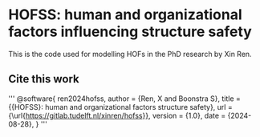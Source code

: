 # HOFSS: human and organizational factors influencing structure safety
This is the code used for modelling HOFs in the PhD research by Xin Ren.


## Cite this work
'''
@software{
  ren2024hofss,
  author = {Ren, X and Boonstra S},
  title = {{HOFSS}: human and organizational factors structure safety},
  url = {\url{https://gitlab.tudelft.nl/xinren/hofss}},
  version = {1.0},
  date = {2024-08-28},
}
'''